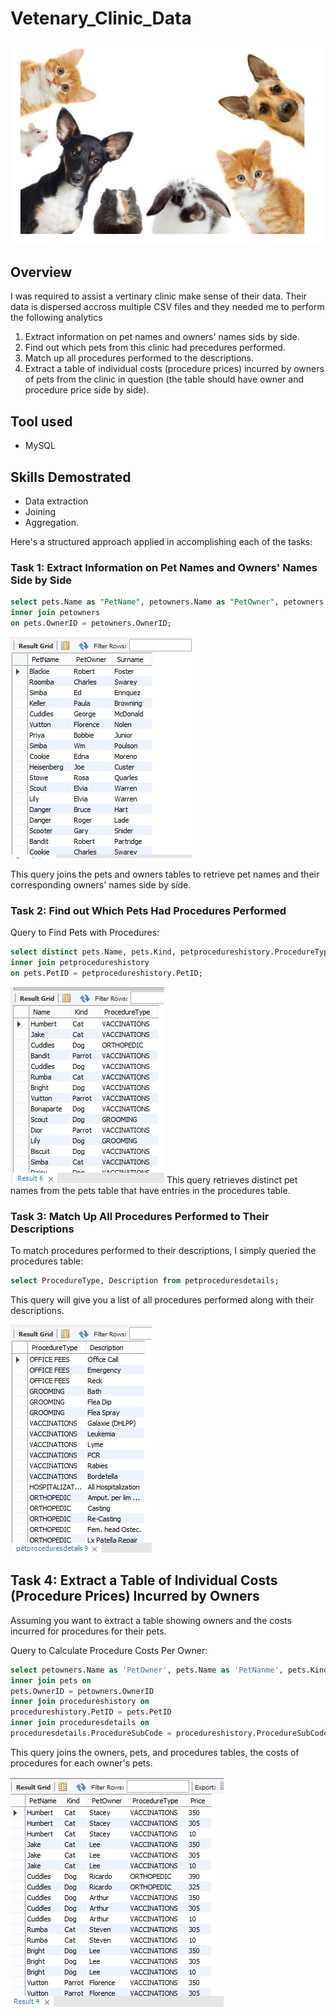 # Vetenary_Clinic_Data
![](https://github.com/nnamdi-kemas/Vetenary_Clinic_Data/blob/main/petpicture.PNG)

## Overview

I was required to assist a vertinary clinic make sense of their data. Their data is dispersed accross multiple CSV files and they needed me to perform the following analytics

1. Extract information on pet names and owners' names sids by side.
2. Find out which pets from this clinic had precedures performed.
3. Match up all procedures performed to the descriptions.
4. Extract a table of individual costs (procedure prices) incurred by owners of pets from the clinic in question (the table should have owner and procedure price side by side).

## Tool used
- MySQL

## Skills Demostrated
- Data extraction
- Joining
- Aggregation.

Here's a structured approach applied in accomplishing each of the tasks:

### Task 1: Extract Information on Pet Names and Owners' Names Side by Side
```sql
select pets.Name as "PetName", petowners.Name as "PetOwner", petowners.Surname from pets
inner join petowners
on pets.OwnerID = petowners.OwnerID;
```
![](petnameandowner.PNG)

This query joins the pets and owners tables to retrieve pet names and their corresponding owners' names side by side.

### Task 2: Find out Which Pets Had Procedures Performed

Query to Find Pets with Procedures:
```sql
select distinct pets.Name, pets.Kind, petprocedureshistory.ProcedureType from pets
inner join petprocedureshistory
on pets.PetID = petprocedureshistory.PetID;
```
![](https://github.com/nnamdi-kemas/Vetenary_Clinic_Data/blob/main/nameandproceduretype.PNG)
This query retrieves distinct pet names from the pets table that have entries in the procedures table.

### Task 3: Match Up All Procedures Performed to Their Descriptions
To match procedures performed to their descriptions, I simply queried the procedures table:

```sql
select ProcedureType, Description from petproceduresdetails;
```

This query will give you a list of all procedures performed along with their descriptions.

![](https://github.com/nnamdi-kemas/Vetenary_Clinic_Data/blob/main/proceduretypeanddescription.PNG)

## Task 4: Extract a Table of Individual Costs (Procedure Prices) Incurred by Owners
Assuming you want to extract a table showing owners and the costs incurred for procedures for their pets.

Query to Calculate Procedure Costs Per Owner:

```sql
select petowners.Name as 'PetOwner', pets.Name as 'PetNanme', pets.Kind, procedureshistory.ProcedureType, proceduresdetails.Price as 'Cost'  from petowners
inner join pets on
pets.OwnerID = petowners.OwnerID
inner join procedureshistory on 
procedureshistory.PetID = pets.PetID
inner join proceduresdetails on
proceduresdetails.ProcedureSubCode = procedureshistory.ProcedureSubCode;
```

This query joins the owners, pets, and procedures tables, the costs of procedures for each owner's pets.

![](https://github.com/nnamdi-kemas/Vetenary_Clinic_Data/blob/main/petnameandprice.PNG)







